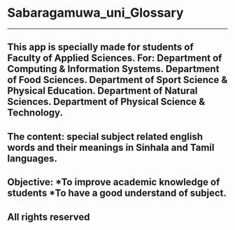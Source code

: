 # Sabaragamuwa_uni_Glossary 


-----------------------------------------------------------------------------------
This app is specially made for students of Faculty of Applied Sciences.
For:    Department of Computing & Information Systems.
         Department of Food Sciences.
         Department of Sport Science & Physical Education.
         Department of Natural Sciences.
         Department of Physical Science & Technology.
-----------------------------------------------------------------------------------
The content:
	special subject related english words and their meanings in Sinhala and 	Tamil languages.
-----------------------------------------------------------------------------------
Objective:
	*To improve academic knowledge of students 
	*To have a good understand of subject.
------------------------------------------------------------------------------------
**All rights reserved**
------------------------------------------------------------------------------------